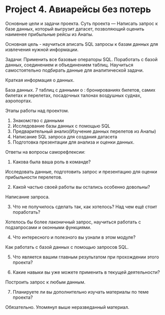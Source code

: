 # Project 4. Авиарейсы без потерь

Основные цели и задачи проекта.
Суть проекта — Написать запрос к базе данных, который выгрузит датасет, 
позволяющий оценить наименее прибыльные рейсы из Анапы.

Основная цель - научиться аписать SQL запросы к базам данных для извлечения нужной информации.

Задачи: Применить все базовые операторы SQL.
Поработать с базой данных, соединением и объединением таблиц.
Научиться самостоятельно подбирать данные для аналитической задачи.

Краткая информация о данных.

База данных. 7 таблиц с данными о : бронированиях билетов, самих билетах 
и перелетах, посадочных талонах воздушных суднах, аэропортах.

Этапы работы над проектом.
1. Знакомство с данными
2. Исследование базы данных с помощью SQL
3. Предварительный анализ(Изучение данных перелетов из Анапы)
4. Написание SQL запроса для создания датасета
5. Подготовка презентации для анализа и оценки данных.

Ответы на вопросы саморефлексии:

1. Какова была ваша роль в команде?

Исследовать данные, подготовить запрос и презентацию для оценки прибыльности перелетов.

2. Какой частью своей работы вы остались особенно довольны?

Написание запроса.

3. Что не получилось сделать так, как хотелось? 
Над чем ещё стоит поработать?

Хотелось бы более лаконичный запрос, научиться работать с подзапросами и оконными функциями.

4. Что интересного и полезного вы узнали в этом модуле?

Как работать с базой данных с помощью запросов SQL.

5. Что является вашим главным результатом при прохождении этого проекта?

6. Какие навыки вы уже можете применить в текущей деятельности?

Построить запрос к любым данным.

7. Планируете ли вы дополнительно изучать материалы по теме проекта?

Обязательно. Упомянул выше неразведанный материал.